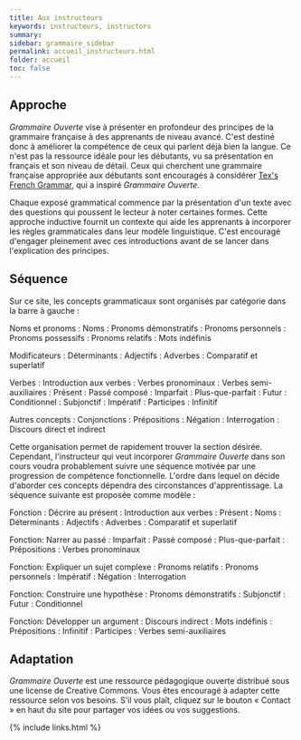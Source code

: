 ```yaml
---
title: Aux instructeurs
keywords: instructeurs, instructors
summary: 
sidebar: grammaire_sidebar
permalink: accueil_instructeurs.html
folder: accueil
toc: false
---
```


## Approche

*Grammaire Ouverte* vise à présenter en profondeur des principes de la grammaire française à des apprenants de niveau avancé. C'est destiné donc à améliorer la compétence de ceux qui parlent déjà bien la langue. Ce n'est pas la ressource idéale pour les débutants, vu sa présentation en français et son niveau de détail. Ceux qui cherchent une grammaire française appropriée aux débutants sont encouragés à considérer [Tex's French Grammar](https://www.laits.utexas.edu/tex/), qui a inspiré *Grammaire Ouverte*.

Chaque exposé grammatical commence par la présentation d'un texte avec des questions qui poussent le lecteur à noter certaines formes. Cette approche inductive fournit un contexte qui aide les apprenants à incorporer les règles grammaticales dans leur modèle linguistique. C'est encouragé d'engager pleinement avec ces introductions avant de se lancer dans l'explication des principes.

## Séquence

Sur ce site, les concepts grammaticaux sont organisés par catégorie dans la barre à gauche :

Noms et pronoms
: Noms
: Pronoms démonstratifs
: Pronoms personnels
: Pronoms possessifs
: Pronoms relatifs
: Mots indéfinis

Modificateurs
: Déterminants
: Adjectifs
: Adverbes
: Comparatif et superlatif

Verbes
: Introduction aux verbes
: Verbes pronominaux
: Verbes semi-auxiliaires
: Présent
: Passé composé
: Imparfait
: Plus-que-parfait
: Futur
: Conditionnel
: Subjonctif
: Impératif
: Participes
: Infinitif

Autres concepts
: Conjonctions
: Prépositions
: Négation
: Interrogation
: Discours direct et indirect

Cette organisation permet de rapidement trouver la section désirée. Cependant, l'instructeur qui veut incorporer *Grammaire Ouverte* dans son cours voudra probablement suivre une séquence motivée par une progression de compétence fonctionnelle. L'ordre dans lequel on décide d'aborder ces concepts dépendra des circonstances d'apprentissage. La séquence suivante est proposée comme modèle :

Fonction : Décrire au présent
: Introduction aux verbes
: Présent
: Noms
: Déterminants
: Adjectifs
: Adverbes
: Comparatif et superlatif

Fonction: Narrer au passé
: Imparfait
: Passé composé
: Plus-que-parfait
: Prépositions
: Verbes pronominaux

Fonction: Expliquer un sujet complexe
: Pronoms relatifs
: Pronoms personnels
: Impératif
: Négation
: Interrogation

Fonction: Construire une hypothèse
: Pronoms démonstratifs
: Subjonctif
: Futur
: Conditionnel

Fonction: Développer un argument
: Discours indirect
: Mots indéfinis
: Prépositions
: Infinitif
: Participes
: Verbes semi-auxiliaires

## Adaptation

*Grammaire Ouverte* est une ressource pédagogique ouverte distribué sous une license de Creative Commons. Vous êtes encouragé à adapter cette ressource selon vos besoins. S'il vous plaît, cliquez sur le bouton « Contact » en haut du site pour partager vos idées ou vos suggestions.

{% include links.html %}
